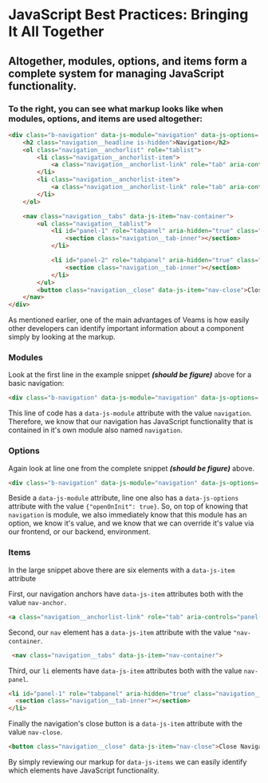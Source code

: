 [//]: # ({{#wrapWith "grid-row"}})
[//]: #     ({{#wrapWith "grid-col" colClasses="is-col-mobile-l-12"}})

# JavaScript Best Practices: Bringing It All Together

## Altogether, modules, options, and items form a complete system for managing JavaScript functionality.

[//]: #     ({{/wrapWith}})
[//]: # ({{/wrapWith}})

[//]: # ({{#wrapWith "grid-row"}})
[//]: #     ({{#wrapWith "grid-col" colClasses="is-col-mobile-l-6"}})

###  To the right, you can see what markup looks like when modules, options, and items are used altogether:

[//]: #     ({{/wrapWith}})
[//]: #     ({{#wrapWith "grid-col" colClasses="is-col-mobile-l-6"}})

```html
<div class="b-navigation" data-js-module="navigation" data-js-options='{"openOnInit": true}'>
    <h2 class="navigation__headline is-hidden">Navigation</h2>
    <ol class="navigation__anchorlist" role="tablist">
        <li class="navigation__anchorlist-item">
            <a class="navigation__anchorlist-link" role="tab" aria-controls="panel-1" data-js-item="nav-anchor" href="#panel-1">Capital Markets</a>
        </li>
        <li class="navigation__anchorlist-item">
            <a class="navigation__anchorlist-link" role="tab" aria-controls="panel-2" data-js-item="nav-anchor" href="#panel-2">Retail Banking</a>
        </li>
    </ol>

    <nav class="navigation__tabs" data-js-item="nav-container">
        <ul class="navigation__tablist">
            <li id="panel-1" role="tabpanel" aria-hidden="true" class="navigation__tab" data-js-item="nav-panel">
                <section class="navigation__tab-inner"></section>
            </li>

            <li id="panel-2" role="tabpanel" aria-hidden="true" class="navigation__tab" data-js-item="nav-panel">
                <section class="navigation__tab-inner"></section>
            </li>
        </ul>
        <button class="navigation__close" data-js-item="nav-close">Close Navigation</button>
    </nav>
</div>
```
[//]: #     ({{/wrapWith}})
[//]: #     ({{#wrapWith "grid-col" colClasses="is-col-mobile-l-12"}})

As mentioned earlier, one of the main advantages of Veams is how easily other developers can identify important information about a component simply by looking at the markup.

[//]: #     ({{/wrapWith}})
[//]: # ({{/wrapWith}})

[//]: # ({{#wrapWith "grid-row"}})
[//]: #     ({{#wrapWith "grid-col" colClasses="is-col-mobile-l-6"}})

### Modules 

Look at the first line in the example snippet ***(should be figure)*** above for a basic navigation:

[//]: #     ({{/wrapWith}})
[//]: #     ({{#wrapWith "grid-col" colClasses="is-col-mobile-l-6"}})

```html
<div class="b-navigation" data-js-module="navigation" data-js-options='{"openOnInit": true}'>
```

This line of code has a ```data-js-module```  attribute with the value ```navigation```. Therefore, we know that our navigation has JavaScript functionality that is contained in it's own module also named ```navigation```. 

[//]: #     ({{/wrapWith}})
[//]: # ({{/wrapWith}})

[//]: # ({{#wrapWith "grid-row"}})
[//]: #     ({{#wrapWith "grid-col" colClasses="is-col-mobile-l-6"}})

### Options

Again look at line one from the complete snippet ***(should be figure)*** above.

[//]: #     ({{/wrapWith}})
[//]: #     ({{#wrapWith "grid-col" colClasses="is-col-mobile-l-6"}})

```html
<div class="b-navigation" data-js-module="navigation" data-js-options='{"openOnInit": true}'>
```

Beside a ```data-js-module``` attribute, line one also has a ```data-js-options``` attribute with the value ```{"openOnInit": true}```. So, on top of knowing that ```navigation``` is module, we also immediately know that this module has an option, we know it's value, and we know that we can override it's value via our frontend, or our backend, environment. 

[//]: #     ({{/wrapWith}})
[//]: # ({{/wrapWith}})

[//]: # ({{#wrapWith "grid-row"}})
[//]: #     ({{#wrapWith "grid-col" colClasses="is-col-mobile-l-6"}})

### Items 

In the large snippet above there are six elements with a ```data-js-item``` attribute

First, our navigation anchors have ```data-js-item```  attributes both with the value ```nav-anchor.```

[//]: #     ({{/wrapWith}})
[//]: #     ({{#wrapWith "grid-col" colClasses="is-col-mobile-l-6"}})

```html
<a class="navigation__anchorlist-link" role="tab" aria-controls="panel-1" data-js-item="nav-anchor" href="#panel-1">Capital Markets</a>
```

[//]: #     ({{/wrapWith}})
[//]: # ({{/wrapWith}})

[//]: # ({{#wrapWith "grid-row"}})
[//]: #     ({{#wrapWith "grid-col" colClasses="is-col-mobile-l-6"}})

Second, our ```nav```  element has a  ```data-js-item``` attribute with the value ```"nav-container```.

[//]: #     ({{/wrapWith}})
[//]: #     ({{#wrapWith "grid-col" colClasses="is-col-mobile-l-6"}})

```html
 <nav class="navigation__tabs" data-js-item="nav-container">
```
[//]: #     ({{/wrapWith}})
[//]: # ({{/wrapWith}})

[//]: # ({{#wrapWith "grid-row"}})
[//]: #     ({{#wrapWith "grid-col" colClasses="is-col-mobile-l-6"}})

Third, our ```li```  elements have ```data-js-item``` attributes both with the value ```nav-panel```. 

[//]: #     ({{/wrapWith}})
[//]: #     ({{#wrapWith "grid-col" colClasses="is-col-mobile-l-6"}})
[//]: #     ({{/wrapWith}})
[//]: #     ({{#wrapWith "grid-col" colClasses="is-col-mobile-l-6"}})


```html
<li id="panel-1" role="tabpanel" aria-hidden="true" class="navigation__tab" data-js-item="nav-panel">
  <section class="navigation__tab-inner"></section>
</li>
```
[//]: #     ({{/wrapWith}})
[//]: # ({{/wrapWith}})

[//]: # ({{#wrapWith "grid-row"}})
[//]: #     ({{#wrapWith "grid-col" colClasses="is-col-mobile-l-6"}})

Finally the navigation's close button is a ```data-js-item``` attribute with the value ```nav-close```.
 
[//]: #     ({{/wrapWith}})      
[//]: #     ({{#wrapWith "grid-col" colClasses="is-col-mobile-l-6"}})
         
```html
<button class="navigation__close" data-js-item="nav-close">Close Navigation</button>
```
[//]: #     ({{/wrapWith}})
[//]: # ({{/wrapWith}})

[//]: # ({{#wrapWith "grid-row"}})
[//]: #     ({{#wrapWith "grid-col" colClasses="is-col-mobile-l-6"}})

By simply reviewing our markup for ```data-js-items``` we can easily identify which elements have JavaScript functionality. 

[//]: #     ({{/wrapWith}})
[//]: # ({{/wrapWith}})
